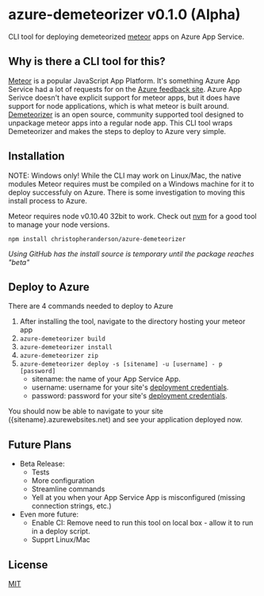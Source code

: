 # azure-demeteorizer v0.1.0 (Alpha)
CLI tool for deploying demeteorized [meteor] apps on Azure App Service.

## Why is there a CLI tool for this?

[Meteor][meteor] is a popular JavaScript App Platform. It's something Azure App Service had a lot of requests for on the [Azure feedback site][azure feedback meteor request]. 
Azure App Serivce doesn't have explicit support for meteor apps, but it does have support for node applications, which is what meteor is built around. [Demeteorizer] is an 
open source, community supported tool designed to unpackage meteor apps into a regular node app. This CLI tool wraps Demeteorizer and makes the steps to deploy to Azure very simple.

## Installation

NOTE: Windows only! While the CLI may work on Linux/Mac, the native modules Meteor requires must be compiled on a Windows machine for it to deploy successfuly on Azure. There is some investigation to moving this install process to Azure.

Meteor requires node v0.10.40 32bit to work. Check out [nvm] for a good tool to manage your node versions.

`npm install christopheranderson/azure-demeteorizer`

*Using GitHub has the install source is temporary until the package reaches "beta"*

## Deploy to Azure

There are 4 commands needed to deploy to Azure

1. After installing the tool, navigate to the directory hosting your meteor app
2. `azure-demeteorizer build`
3. `azure-demeteorizer install`
4. `azure-demeteorizer zip`
5. `azure-demeteorizer deploy -s [sitename] -u [username] - p [password]`
    - sitename: the name of your App Service App.
    - username: username for your site's [deployment credentials].
    - password: password for your site's [deployment credentials].

You should now be able to navigate to your site ({sitename}.azurewebsites.net) and see your application deployed now.

## Future Plans

* Beta Release:
    * Tests
    * More configuration
    * Streamline commands
    * Yell at you when your App Service App is misconfigured (missing connection strings, etc.)
* Even more future:
    * Enable CI: Remove need to run this tool on local box - allow it to run in a deploy script.
    * Supprt Linux/Mac

## License

[MIT](LICENSE)

<!-- Links -->
[meteor]: https://www.meteor.com/
[azure feedback meteor request]: https://feedback.azure.com/forums/169385-web-apps-formerly-websites/suggestions/6848937-add-support-for-meteor-on-azure-websites
[Demeteorizer]: https://github.com/onmodulus/demeteorizer
[deployment credentials]: https://github.com/projectkudu/kudu/wiki/Deployment-credentials
[nvm]: https://github.com/coreybutler/nvm-windows